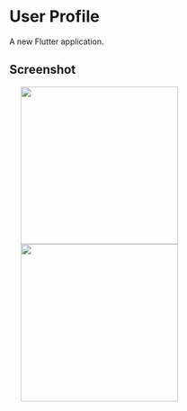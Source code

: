 # User Profile

A new Flutter application.

## Screenshot

<p float="left">
  <img src="https://user-images.githubusercontent.com/56515652/66764575-5f2ac400-eeaa-11e9-9fd1-b45e2ca262e2.png" 
       width=280 hspace="20"/> 
  <img src="https://user-images.githubusercontent.com/56515652/66764633-7ec1ec80-eeaa-11e9-8318-c9404108ade8.png"
       width=280 hspace="20"/>
</p>
